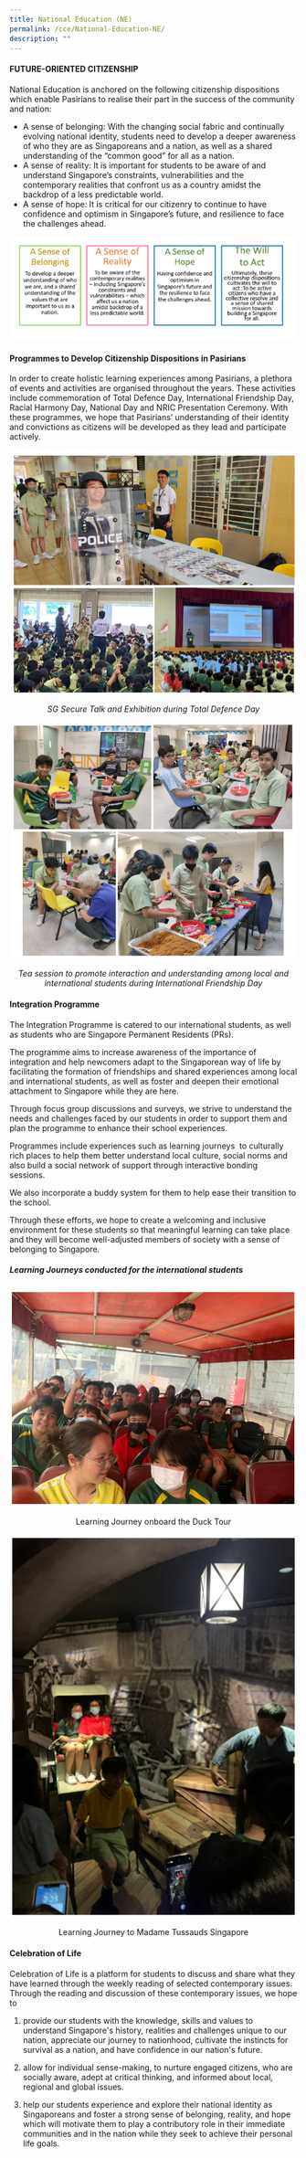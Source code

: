 ```yaml
---
title: National Education (NE)
permalink: /cce/National-Education-NE/
description: ""
---
```

#### FUTURE-ORIENTED CITIZENSHIP

National Education is anchored on the following citizenship dispositions which enable Pasirians to realise their part in the success of the community and nation:&nbsp;&nbsp;

*   A sense of belonging: With the changing social fabric and continually evolving national identity, students need to develop a deeper awareness of who they are as Singaporeans and a nation, as well as a shared understanding of the “common good” for all as a nation.&nbsp;
*   A sense of reality: It is important for students to be aware of and understand Singapore’s constraints, vulnerabilities and the contemporary realities that confront us as a country amidst the backdrop of a less predictable world.&nbsp;
*   A sense of hope: It is critical for our citizenry to continue to have confidence and optimism in Singapore’s future, and resilience to face the challenges ahead.

![](/images/CCE/national%20eduation_2023_f01.png)

#### Programmes to Develop Citizenship Dispositions in Pasirians

In order to create holistic learning experiences among Pasirians, a plethora of events and activities are organised throughout the years. These activities include commemoration of Total Defence Day, International Friendship Day, Racial Harmony Day, National Day and NRIC Presentation Ceremony. With these programmes, we hope that Pasirians’ understanding of their identity and convictions as citizens will be developed as they lead and participate actively.

![](/images/national%20education_01.png)
<p align="center"><i>SG Secure Talk and Exhibition during Total Defence Day</i></p>

![](/images/national%20education_02.png)
<p align="center"><i>Tea session to promote interaction and understanding among local and international students during International Friendship Day</i></p>

#### Integration Programme

The Integration Programme is catered to our international students, as well as students who are Singapore Permanent Residents (PRs).

The programme aims to increase awareness of the importance of integration and help newcomers adapt to the Singaporean way of life by facilitating the formation of friendships and shared experiences among local and international students, as well as foster and deepen their emotional attachment to Singapore while they are here.

Through focus group discussions and surveys, we strive to understand the needs and challenges faced by our students in order to support them and plan the programme to enhance their school experiences.

Programmes include experiences such as learning journeys&nbsp; to culturally rich places to help them better understand local culture, social norms and also build a social network of support through interactive bonding sessions.&nbsp;

We also incorporate a buddy system for them to help ease their transition to the school.&nbsp;

Through these efforts, we hope to create a welcoming and inclusive environment for these students so that meaningful learning can take place and they will become well-adjusted members of society with a sense of belonging to Singapore.

##### Learning Journeys conducted for the international students
![](/images/CCE/national%20education_2023_03.png)
<p align="center">Learning Journey onboard the Duck Tour</p>

![](/images/CCE/national%20education_2023_04.png)
<p align="center">Learning Journey to Madame Tussauds Singapore</p>

#### Celebration of Life

Celebration of Life is a platform for students to discuss and share what they have learned through the weekly reading of selected contemporary issues. Through the reading and discussion of these contemporary issues, we hope to&nbsp;

1. provide our students with the knowledge, skills and values to understand Singapore's history, realities and challenges unique to our nation, appreciate our journey to nationhood, cultivate the instincts for survival as a nation, and have confidence in our nation's future.
    
2.  allow for individual sense-making, to nurture engaged citizens, who are socially aware, adept at critical thinking, and informed about local, regional and global issues.
    
3.  help our students experience and explore their national identity as Singaporeans and foster a strong sense of belonging, reality, and hope which will motivate them to play a contributory role in their immediate communities and in the nation while they seek to achieve their personal life goals.